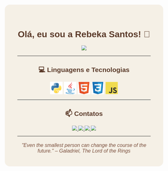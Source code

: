 <div align="center" style="font-family: 'Arial', sans-serif; background-color:#f5f0e6; padding:40px; border-radius:16px; color:#5b3a29;">

# Olá, eu sou a Rebeka Santos! 🥰

<a href="https://github.com/bekasantoz">
  <img height="140em" src="https://github-readme-stats.vercel.app/api?username=bekasantoz&show_icons=true&theme=vue&include_all_commits=true&count_private=true"/>
</a>

---

## 💻 Linguagens e Tecnologias
<div>
  <img alt="Python" height="40" src="https://raw.githubusercontent.com/devicons/devicon/master/icons/python/python-original.svg">
  <img alt="Java" height="40" src="https://raw.githubusercontent.com/devicons/devicon/master/icons/java/java-original.svg">
  <img alt="HTML" height="40" src="https://raw.githubusercontent.com/devicons/devicon/master/icons/html5/html5-original.svg">
  <img alt="CSS" height="40" src="https://raw.githubusercontent.com/devicons/devicon/master/icons/css3/css3-original.svg">
  <img alt="JavaScript" height="40" src="https://raw.githubusercontent.com/devicons/devicon/master/icons/javascript/javascript-original.svg">
</div>

---

## 📫 Contatos
<div>
  <a href="https://instagram.com/rebekarbsantos" target="_blank">
    <img src="https://img.shields.io/badge/-Instagram-%23E4405F?style=for-the-badge&logo=instagram&logoColor=white">
  </a>
  <a href="mailto:rebeka.raiany@gmail.com" target="_blank">
    <img src="https://img.shields.io/badge/-Gmail-%23333?style=for-the-badge&logo=gmail&logoColor=white">
  </a>
  <a href="https://www.linkedin.com/in/rebekarbsantos" target="_blank">
    <img src="https://img.shields.io/badge/-LinkedIn-%230077B5?style=for-the-badge&logo=linkedin&logoColor=white">
  </a>
  <a href="snake.html" target="_blank">
    <img src="https://img.shields.io/badge/-Snake%20Game-%23ff6347?style=for-the-badge&logo=unity&logoColor=white">
  </a>
</div>

---

<div style="margin-top:20px; font-style:italic; font-size:16px; color:#7a4e3b;">
"Even the smallest person can change the course of the future." – Galadriel, The Lord of the Rings
</div>

</div>
